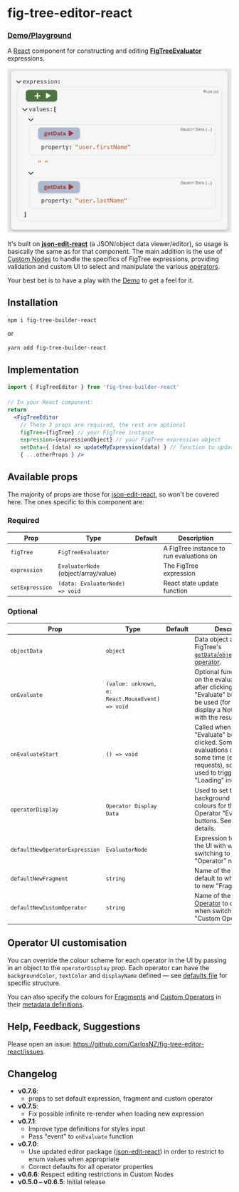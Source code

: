 # fig-tree-editor-react

### [Demo/Playground](https://carlosnz.github.io/fig-tree-evaluator/)

A [React](https://github.com/facebook/react) component for constructing and editing [**FigTreeEvaluator**](https://github.com/CarlosNZ/fig-tree-evaluator) expressions.

<img src="images/fig-tree-basic-view.png" width="621" title="Screenshot"/>

It's built on [**json-edit-react**](https://carlosnz.github.io/json-edit-react/) (a JSON/object data viewer/editor), so usage is basically the same as for that component. The main addition is the use of [Custom Nodes](https://github.com/CarlosNZ/json-edit-react?tab=readme-ov-file#custom-nodes) to handle the specifics of FigTree expressions, providing validation and custom UI to select and manipulate the various [operators](https://github.com/CarlosNZ/fig-tree-evaluator?tab=readme-ov-file#operator-reference).

Your best bet is to have a play with the [Demo](https://carlosnz.github.io/fig-tree-evaluator/) to get a feel for it.


## Installation

`npm i fig-tree-builder-react`

or 

`yarn add fig-tree-builder-react`

## Implementation

```jsx
import { FigTreeEditor } from 'fig-tree-builder-react'

// In your React component:
return 
  <FigTreeEditor
    // These 3 props are required, the rest are optional
    figTree={figTree} // your FigTree instance
    expression={expressionObject} // your FigTree expression object
    setData={ (data) => updateMyExpression(data) } // function to update your expression object
    { ...otherProps } />
```

## Available props

The majority of props are those for [json-edit-react](https://carlosnz.github.io/json-edit-react/), so won't be covered here. The ones specific to this component are:

### Required

| Prop            | Type                                     | Default | Description                              |
| --------------- | ---------------------------------------- | ------- | ---------------------------------------- |
| `figTree`       | `FigTreeEvaluator`                       |         | A FigTree instance to run evaluations on |
| `expression`    | `EvaluatorNode`</br>(object/array/value) |         | The FigTree expression                   |
| `setExpression` | `(data: EvaluatorNode) => void`          |         | React state update function              |

### Optional

| Prop                           | Type                                            | Default | Description                                                                                                                                                          |
| ------------------------------ | ----------------------------------------------- | ------- | -------------------------------------------------------------------------------------------------------------------------------------------------------------------- |
| `objectData`                   | `object`                                        |         | Data object accessed by FigTree's [`getData`/`objectProperties` operator](https://github.com/CarlosNZ/fig-tree-evaluator?tab=readme-ov-file#object_properties).      |  |
| `onEvaluate`                   | `(value: unknown, e: React.MouseEvent) => void` |         | Optional function to call on the evaluated result after clicking one of the "Evaluate" buttons. Can be used (for example) to display a Notification with the result. |
| `onEvaluateStart`              | `() => void`                                    |         | Called when an "Evaluate" button is clicked. Some evaluations can take some time (e.g. network requests), so this can be used to trigger a "Loading" indicator.      |
| `operatorDisplay`              | `Operator Display Data`                         |         | Used to set the background and text colours for the various Operator "Evaluate" buttons. See [below] for details.                                                    |  |
| `defaultNewOperatorExpression` | `EvaluatorNode`                                 |         | Expression to populate the UI with when switching to a new "Operator" node                                                                                           |  |
| `defaultNewFragment`           | `string`                                        |         | Name of the [Fragment](https://github.com/CarlosNZ/fig-tree-evaluator?#fragments) to default to when switching to new "Fragment" node                                |  |
| `defaultNewCustomOperator`     | `string`                                        |         | Name of the [Custom Operator](https://github.com/CarlosNZ/fig-tree-evaluator?#custom-functionsoperators) to default to when switching to new "Custom Operator" node  |  |


## Operator UI customisation

You can override the colour scheme for each operator in the UI by passing in an object to the `operatorDisplay` prop. Each operator can have the `backgroundColor`, `textColor` and `displayName` defined — see [defaults file](https://github.com/CarlosNZ/fig-tree-editor-react/blob/main/src/operatorDisplay.ts) for specific structure.

You can also specify the colours for [Fragments](https://github.com/CarlosNZ/fig-tree-evaluator?tab=readme-ov-file#fragments) and [Custom Operators](https://github.com/CarlosNZ/fig-tree-evaluator?tab=readme-ov-file#custom-operators) in their [metadata definitions](https://github.com/CarlosNZ/fig-tree-evaluator?tab=readme-ov-file#metadata).

## Help, Feedback, Suggestions

Please open an issue: https://github.com/CarlosNZ/fig-tree-editor-react/issues


## Changelog

- **v0.7.6**:
  - props to set default expression, fragment and custom operator
- **v0.7.5**:
  - Fix possible infinite re-render when loading new expression
- **v0.7.1**:
  - Improve type definitions for styles input
  - Pass "event" to `onEvaluate` function
- **v0.7.0**:
  - Use updated editor package ([json-edit-react](https://carlosnz.github.io/json-edit-react/)) in order to restrict to enum values when appropriate
  - Correct defaults for all operator properties
- **v0.6.6**: Respect editing restrictions in Custom Nodes
- **v0.5.0 – v0.6.5**: Initial release
